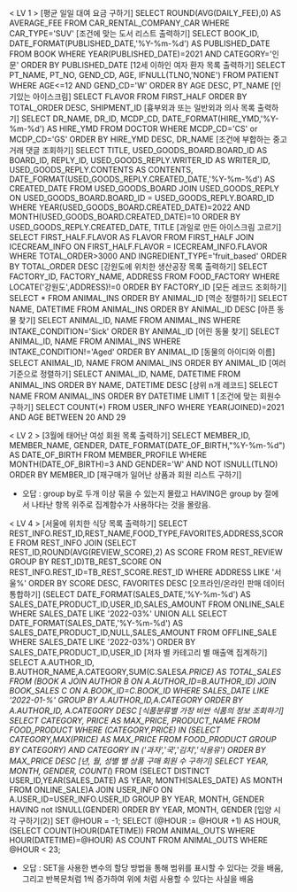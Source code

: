 < LV 1 >
[평균 일일 대여 요금 구하기]
SELECT ROUND(AVG(DAILY_FEE),0) AS AVERAGE_FEE FROM CAR_RENTAL_COMPANY_CAR WHERE CAR_TYPE='SUV'
[조건에 맞는 도서 리스트 출력하기]
SELECT BOOK_ID, DATE_FORMAT(PUBLISHED_DATE,'%Y-%m-%d') AS PUBLISHED_DATE FROM BOOK WHERE YEAR(PUBLISHED_DATE)=2021 AND CATEGORY='인문' ORDER BY PUBLISHED_DATE
[12세 이하인 여자 환자 목록 출력하기]
SELECT PT_NAME, PT_NO, GEND_CD, AGE, IFNULL(TLNO,'NONE') FROM PATIENT WHERE AGE<=12 AND GEND_CD='W' ORDER BY AGE DESC, PT_NAME
[인기있는 아이스크림]
SELECT FLAVOR FROM FIRST_HALF ORDER BY TOTAL_ORDER DESC, SHIPMENT_ID
[흉부외과 또는 일반외과 의사 목록 출력하기]
SELECT DR_NAME, DR_ID, MCDP_CD, DATE_FORMAT(HIRE_YMD,'%Y-%m-%d') AS HIRE_YMD FROM DOCTOR WHERE MCDP_CD='CS' or MCDP_CD='GS' ORDER BY HIRE_YMD DESC, DR_NAME
[조건에 부합하는 중고거래 댓글 조회하기]
SELECT TITLE, USED_GOODS_BOARD.BOARD_ID AS BOARD_ID, REPLY_ID, USED_GOODS_REPLY.WRITER_ID AS WRITER_ID, USED_GOODS_REPLY.CONTENTS AS CONTENTS, DATE_FORMAT(USED_GOODS_REPLY.CREATED_DATE,'%Y-%m-%d') AS CREATED_DATE FROM USED_GOODS_BOARD JOIN USED_GOODS_REPLY ON USED_GOODS_BOARD.BOARD_ID = USED_GOODS_REPLY.BOARD_ID WHERE YEAR(USED_GOODS_BOARD.CREATED_DATE)=2022 AND MONTH(USED_GOODS_BOARD.CREATED_DATE)=10 ORDER BY USED_GOODS_REPLY.CREATED_DATE, TITLE
[과일로 만든 아이스크림 고르기]
SELECT FIRST_HALF.FLAVOR AS FLAVOR FROM FIRST_HALF JOIN ICECREAM_INFO ON FIRST_HALF.FLAVOR = ICECREAM_INFO.FLAVOR WHERE TOTAL_ORDER>3000 AND INGREDIENT_TYPE='fruit_based' ORDER BY TOTAL_ORDER DESC
[강원도에 위치한 생산공장 목록 출력하기]
SELECT FACTORY_ID, FACTORY_NAME, ADDRESS FROM FOOD_FACTORY WHERE LOCATE('강원도',ADDRESS)!=0 ORDER BY FACTORY_ID
[모든 레코드 조회하기]
SELECT * FROM ANIMAL_INS ORDER BY ANIMAL_ID
[역순 정렬하기]
SELECT NAME, DATETIME FROM ANIMAL_INS ORDER BY ANIMAL_ID DESC
[아픈 동물 찾기]
SELECT ANIMAL_ID, NAME FROM ANIMAL_INS WHERE INTAKE_CONDITION='Sick' ORDER BY ANIMAL_ID
[어린 동물 찾기]
SELECT ANIMAL_ID, NAME FROM ANIMAL_INS WHERE INTAKE_CONDITION!='Aged' ORDER BY ANIMAL_ID
[동물의 아이디와 이름]
SELECT ANIMAL_ID, NAME FROM ANIMAL_INS ORDER BY ANIMAL_ID
[여러 기준으로 정렬하기]
SELECT ANIMAL_ID, NAME, DATETIME FROM ANIMAL_INS ORDER BY NAME, DATETIME DESC
[상위 n개 레코드]
SELECT NAME FROM ANIMAL_INS ORDER BY DATETIME LIMIT 1
[조건에 맞는 회원수 구하기]
SELECT COUNT(*) FROM USER_INFO WHERE YEAR(JOINED)=2021 AND AGE BETWEEN 20 AND 29

< LV 2 >
[3월에 태어난 여성 회원 목록 출력하기]
SELECT MEMBER_ID, MEMBER_NAME, GENDER, DATE_FORMAT(DATE_OF_BIRTH,"%Y-%m-%d") AS DATE_OF_BIRTH FROM MEMBER_PROFILE WHERE MONTH(DATE_OF_BIRTH)=3 AND GENDER='W' AND NOT ISNULL(TLNO) ORDER BY MEMBER_ID
[재구매가 일어난 상품과 회원 리스트 구하기]
- 오답 : group by로 두개 이상 묶을 수 있는지 몰랐고 HAVING은 group by 절에 서 나타난 항목 위주로 집계함수가 사용하다는 것을 몰랐음.

< LV 4 >
[서울에 위치한 식당 목록 출력하기]
SELECT REST_INFO.REST_ID,REST_NAME,FOOD_TYPE,FAVORITES,ADDRESS,SCORE FROM REST_INFO JOIN (SELECT REST_ID,ROUND(AVG(REVIEW_SCORE),2) AS SCORE FROM REST_REVIEW GROUP BY REST_ID)TB_REST_SCORE ON REST_INFO.REST_ID=TB_REST_SCORE.REST_ID WHERE ADDRESS LIKE '서울%' ORDER BY SCORE DESC, FAVORITES DESC
[오프라인/온라인 판매 데이터 통합하기]
(SELECT DATE_FORMAT(SALES_DATE,'%Y-%m-%d') AS SALES_DATE,PRODUCT_ID,USER_ID,SALES_AMOUNT 
FROM ONLINE_SALE 
WHERE SALES_DATE LIKE '2022-03%'
UNION ALL
SELECT DATE_FORMAT(SALES_DATE,'%Y-%m-%d') AS SALES_DATE,PRODUCT_ID,NULL,SALES_AMOUNT 
FROM OFFLINE_SALE
WHERE SALES_DATE LIKE '2022-03%')
ORDER BY SALES_DATE,PRODUCT_ID,USER_ID
[저자 별 카테고리 별 매출액 집계하기]
SELECT A.AUTHOR_ID, B.AUTHOR_NAME,A.CATEGORY,SUM(C.SALES*A.PRICE) AS TOTAL_SALES
FROM (BOOK A JOIN AUTHOR B ON A.AUTHOR_ID=B.AUTHOR_ID) JOIN BOOK_SALES C ON A.BOOK_ID=C.BOOK_ID
WHERE SALES_DATE LIKE '2022-01-%' 
GROUP BY A.AUTHOR_ID,A.CATEGORY
ORDER BY A.AUTHOR_ID, A.CATEGORY DESC
[식품분류별 가장 비싼 식품의 정보 조회하기]
SELECT CATEGORY,  PRICE AS MAX_PRICE, PRODUCT_NAME FROM FOOD_PRODUCT WHERE (CATEGORY,PRICE) IN (SELECT CATEGORY,MAX(PRICE) AS MAX_PRICE FROM FOOD_PRODUCT GROUP BY CATEGORY) AND CATEGORY IN ('과자','국','김치','식용유') ORDER BY MAX_PRICE DESC
[년, 월, 성별 별 상품 구매 회원 수 구하기]
SELECT YEAR, MONTH, GENDER, COUNT(*) FROM (SELECT DISTINCT USER_ID,YEAR(SALES_DATE) AS YEAR, MONTH(SALES_DATE) AS MONTH FROM ONLINE_SALE)A JOIN USER_INFO ON A.USER_ID=USER_INFO.USER_ID GROUP BY YEAR, MONTH, GENDER HAVING not ISNULL(GENDER) ORDER BY YEAR, MONTH, GENDER
[입양 시각 구하기(2)]
SET @HOUR = -1;
SELECT (@HOUR := @HOUR +1) AS HOUR,
    (SELECT COUNT(HOUR(DATETIME)) 
    FROM ANIMAL_OUTS 
    WHERE HOUR(DATETIME)=@HOUR) AS COUNT 
    FROM ANIMAL_OUTS
WHERE @HOUR < 23;
- 오답 : SET을 사용한 변수의 할당 방법을 통해 범위를 표시할 수 있다는 것을 배움, 그리고 반복문처럼 1씩 증가하여 위에 처럼 사용할 수 있다는 사실을 배움
  
